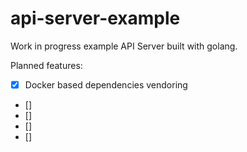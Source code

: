 # api-server-example

Work in progress example API Server built with golang.

Planned features:
- [x] Docker based dependencies vendoring
- []
- []
- []
- []
